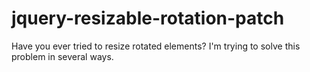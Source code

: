 jquery-resizable-rotation-patch
===============================
Have you ever tried to resize rotated elements? I'm trying to solve this problem in several ways.
